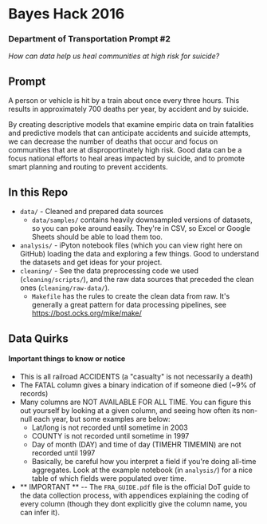 # Bayes Hack 2016
### Department of Transportation Prompt #2

_How can data help us heal communities at high risk for suicide?_

## Prompt

A person or vehicle is hit by a train about once every three hours. This results in approximately 700 deaths per year, by accident and by suicide.

By creating descriptive models that examine empiric data on train fatalities and predictive models that can anticipate accidents and suicide attempts, we can decrease the number of deaths that occur and focus on communities that are at disproportinately high risk. Good data can be a focus national efforts to heal areas impacted by suicide, and to promote smart planning and routing to prevent accidents.

## In this Repo

* `data/` - Cleaned and prepared data sources
   * `data/samples/` contains heavily downsampled versions of datasets, so you can poke around easily. They're in CSV, so Excel or Google Sheets should be able to load them too.
* `analysis/` - iPyton notebook files (which you can view right here on GitHub) loading the data and exploring a few things. Good to understand the datasets and get ideas for your project.
* `cleaning/` - See the data preprocessing code we used (`cleaning/scripts/`), and the raw data sources that preceded the clean ones (`cleaning/raw-data/`).
   * `Makefile` has the rules to create the clean data from raw. It's generally a great pattern for data processing pipelines, see https://bost.ocks.org/mike/make/

## Data Quirks
#### Important things to know or notice
* This is all railroad ACCIDENTS (a "casualty" is not necessarily a death)
* The FATAL column gives a binary indication of if someone died (~9% of records)
* Many columns are NOT AVAILABLE FOR ALL TIME. You can figure this out yourself by looking at a given column, and seeing how often its non-null each year, but some examples are below:
  * Lat/long is not recorded until sometime in 2003
  * COUNTY is not recorded until sometime in 1997
  * Day of month (DAY) and time of day (TIMEHR TIMEMIN) are not recorded until 1997
  * Basically, be careful how you interpret a field if you're doing all-time aggregates. Look at the example notebook (in `analysis/`) for a nice table of which fields were populated over time.
* ** IMPORTANT ** -- The `FRA_GUIDE.pdf` file is the official DoT guide to the data collection process, with appendices explaining the coding of every column (though they dont explicitly give the column name, you can infer it).
